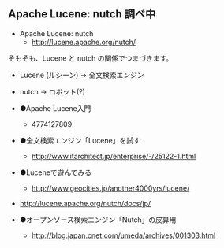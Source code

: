 ## Apache Lucene: nutch 調べ中


* Apache Lucene: nutch
  * http://lucene.apache.org/nutch/

そもそも、Lucene と nutch の関係でつまづきます。

* Lucene (ルシーン) → 全文検索エンジン
* nutch → ロボット(?)


* ●Apache Lucene入門
  * 4774127809


* ●全文検索エンジン「Lucene」を試す
  * http://www.itarchitect.jp/enterprise/-/25122-1.html


* ●Luceneで遊んでみる
  * http://www.geocities.jp/another4000yrs/lucene/


* http://lucene.apache.org/nutch/docs/jp/


* ●オープンソース検索エンジン「Nutch」の皮算用
  * http://blog.japan.cnet.com/umeda/archives/001303.html



